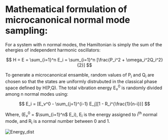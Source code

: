 # Mathematical formulation of microcanonical normal mode sampling:
For a system with n normal modes, the Hamiltonian is simply the sum of the ehergies of independent harmonic oscillators:
<p align="center">


$$
H =  E = \sum_{i=1}^n E_i = \sum_{i=1}^n [\frac{P_i^2 + \omega_i^2Q_i^2}{2}]
$$


</p>
To generate a microcanonical ensamble, random values of P<sub>i</sub> and Q<sub>i</sub> are chosen so that the states are uniformly distrubuted in the classical phase space defined by H(P,Q). The total vibration energy E<sub>ν</sub><sup>0</sup> is randomly divided among n normal modes using:
<p align="center">


$$
E_i = [E_ν^0 - \sum_{j=1}^{i-1} E_j][1 - R_i^{\frac{1}{n-i}}]
$$


</p>
Where, (E<sub>ν</sub><sup>0</sup> = $\sum_{i=1}^n$ E_i), E<sub>i</sub> is the energy assigned to i<sup>th</sup> normal mode, and R<sub>i</sub> is a normal number between 0 and 1.

                                        
![Energy_dist](https://github.com/atomicadi/Energy-value-distribution/assets/147025377/17bb5b6c-3675-44b6-839d-2b7a0c467df4)
